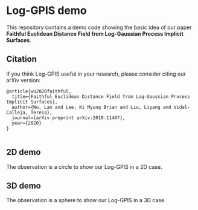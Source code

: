 # Log-GPIS demo
This repository contains a demo code showing the basic idea of our paper **Faithful Euclidean Distance Field from Log-Gaussian Process Implicit Surfaces**.

## Citation
 
If you think Log-GPIS useful in your research, please consider citing our arXiv version:
```
@article{wu2020faithful,
  title={Faithful Euclidean Distance Field from Log-Gaussian Process Implicit Surfaces},
  author={Wu, Lan and Lee, Ki Myung Brian and Liu, Liyang and Vidal-Calleja, Teresa},
  journal={arXiv preprint arXiv:2010.11487},
  year={2020}
}
   
```

## 2D demo
The observation is a circle to show our Log-GPIS in a 2D case.

## 3D demo
The observation is a sphere to show our Log-GPIS in a 3D case.
